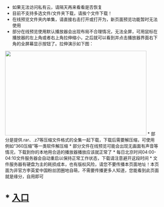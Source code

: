 * 如果无法访问私有云，请隔天再来看看是否恢复
* 目前不支持多选文件/文件夹下载，请挨个文件下载！
* 在线预览文件夹内单集，请直接右击打开或打开为，新页面预览功能暂时无法使用
* 部分在线预览使用默认播放器会出现布局不合理情况，无法全屏，可用鼠标在播放器的左上角或者右上角拉伸缩小，之后就可以看到并点击播放器界面右下角的全屏幕显示按钮了。拉伸演示如下图：
<img class="aligncenter size-medium" src="http://nas.sbb.zone:8889/index.php?share/fileProxy&amp;user=1&amp;sid=iPHX3Gba" width="463" height="278" />
* 部分是提供.rar、.z7等压缩文件格式的全集一起下载，下载后需要解压缩，可使用例如“360压缩”等一类软件解压缩
* 部分文件在线预览可能会出现无画面有声音等情况，下载到你的本地用合适的播放器播放应该就正常了
* 每日北京时间04:00-04:10文件服务器会自动重启以保持正常工作状态，下载请注意避开这段时间
* 文件服务器有硬盘为主的耗损成本，也有版权风险，请您不要传播本页面地址！本页面为非官方李英爱中国粉丝团圈地自萌，不需要传播更多人知道，您能看到此页面就是缘分，自用即可
<h1>* <strong><a href="http://nas.sbb.zone:8889/index.php?share/folder&amp;user=1&amp;sid=xpQF78wz">入口</a></strong></h1>
